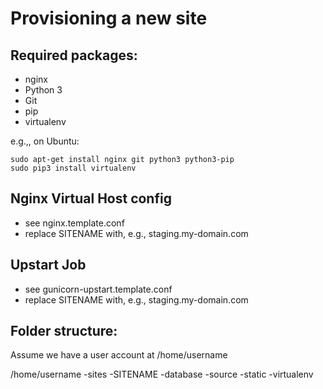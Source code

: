 Provisioning a new site
=======================

## Required packages:

* nginx
* Python 3
* Git
* pip
* virtualenv

e.g.,, on Ubuntu:

	sudo apt-get install nginx git python3 python3-pip
	sudo pip3 install virtualenv

## Nginx Virtual Host config

* see nginx.template.conf
* replace SITENAME with, e.g., staging.my-domain.com

## Upstart Job

* see gunicorn-upstart.template.conf
* replace SITENAME with, e.g., staging.my-domain.com

## Folder structure:
Assume we have a user account at /home/username

/home/username
	-sites
		-SITENAME
			-database
			-source
			-static
			-virtualenv
			